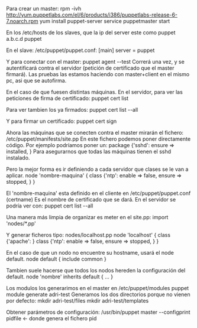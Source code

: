 Para crear un master:
rpm -ivh http://yum.puppetlabs.com/el/6/products/i386/puppetlabs-release-6-7.noarch.rpm
yum install puppet-server
service puppetmaster start

En los /etc/hosts de los slaves, que la ip del server este como puppet
a.b.c.d puppet

En el slave:
/etc/puppet/puppet.conf:
[main]
	server = puppet

Y para conectar con el master:
puppet agent --test
Correrá una vez, y se autentificará contra el servidor (petición de certificado que el master firmará).
Las pruebas las estamos haciendo con master+client en el mismo pc, asi que se autofirma.

En el caso de que fuesen distintas máquinas.
En el servidor, para ver las peticiones de firma de certificado:
puppet cert list

Para ver tambien los ya firmados:
puppet cert list --all

Y para firmar un certificado:
puppet cert sign <nombre> 


Ahora las máquinas que se conecten contra el master mirarán el fichero: /etc/puppet/manifests/site.pp
En este fichero podemos poner directamente código. 
Por ejemplo podríamos poner un:
package {'sshd':
  ensure	=> installed,
}
Para asegurarnos que todas las máquinas tienen el sshd instalado.

Pero la mejor forma es ir definiendo a cada servidor que clases se le van a aplicar.
node 'nombre-maquina' {
  class {'ntp':
    enable	=> false,
    ensure	=> stopped,
  }
}

El 'nombre-maquina' esta definido en el cliente en /etc/puppet/puppet.conf (certname)
Es el nombre de certificado que se dará.
En el servidor se podría ver con: puppet cert list --all

Una manera más limpia de organizar es meter en el site.pp:
import 'nodes/*.pp'

Y generar ficheros tipo: nodes/localhost.pp
node 'localhost' {
  class {'apache': }
  class {'ntp':
    enable      => false,
    ensure      => stopped,
  }
}

En el caso de que un nodo no encuentre su hostname, usará el node default.
node default {
  include common
}

Tambien suele hacerse que todos los nodos hereden la configuración del default.
node 'nombre' inherits default {
  ...
}


Los modulos los generarimos en el master en /etc/puppet/modules
puppet module generate adri-test
Generamos los dos directorios porque no vienen por defecto:
mkdir adri-test/files
mkdir adri-test/templates


Obtener parámetros de configuración:
/usr/bin/puppet master --configprint pidfile <- donde genera el fichero pid
